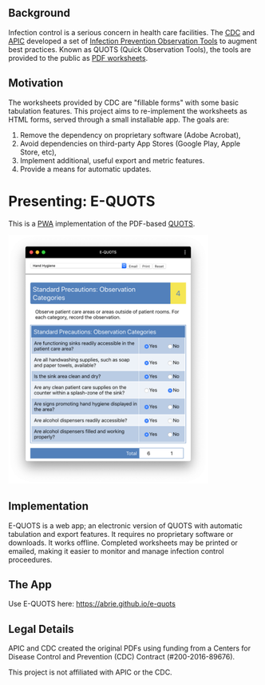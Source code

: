 ## Background

Infection control is a serious concern in health care facilities. The [CDC](https://cdc.gov) and [APIC](http://https://www.apic.org) developed a set of [Infection Prevention Observation Tools](https://www.cdc.gov/infectioncontrol/tools/quots.html) to augment best practices. Known as QUOTS (Quick Observation Tools), the tools are provided to the public as [PDF worksheets](https://www.cdc.gov/infectioncontrol/tools/quots.html).

## Motivation

The worksheets provided by CDC are "fillable forms" with some basic tabulation features. This project aims to re-implement the worksheets as HTML forms, served through a small installable app. The goals are:

1. Remove the dependency on proprietary software (Adobe Acrobat),
2. Avoid dependencies on third-party App Stores (Google Play, Apple Store, etc),
3. Implement additional, useful export and metric features.
4. Provide a means for automatic updates.

# Presenting: E-QUOTS

This is a [PWA](https://developer.mozilla.org/en-US/docs/Web/Progressive_web_apps) implementation of the PDF-based [QUOTS](https://www.cdc.gov/infectioncontrol/tools/quots.html).

<img src="pwa-screenshot.png" width="400">

## Implementation

E-QUOTS is a web app; an electronic version of QUOTS with automatic tabulation and export features. It requires no proprietary software or downloads. It works offline. Completed worksheets may be printed or emailed, making it easier to monitor and manage infection control proceedures.

## The App

Use E-QUOTS here: https://abrie.github.io/e-quots

## Legal Details

APIC and CDC created the original PDFs using funding from a Centers for Disease Control and Prevention (CDC) Contract (#200-2016-89676).

This project is not affiliated with APIC or the CDC.
